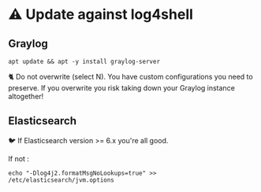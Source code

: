# ⚠️ Update against log4shell

## Graylog

```shell
apt update && apt -y install graylog-server
```

🐈‍ Do not overwrite (select N). You have custom configurations you need to preserve. If you overwrite you risk taking down your Graylog instance altogether!

## Elasticsearch

🐦 If Elasticsearch version >= 6.x you're all good.

If not :

``` shell
echo "-Dlog4j2.formatMsgNoLookups=true" >> /etc/elasticsearch/jvm.options
```
